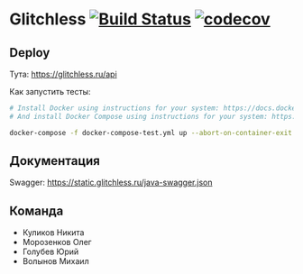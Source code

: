 # Glitchless [![Build Status](https://travis-ci.org/java-park-mail-ru/Glitchless-09-2017.svg?branch=dev)](https://travis-ci.org/java-park-mail-ru/Glitchless-09-2017) [![codecov](https://codecov.io/gh/java-park-mail-ru/Glitchless-09-2017/branch/master/graph/badge.svg)](https://codecov.io/gh/java-park-mail-ru/Glitchless-09-2017)


## Deploy
Тута: https://glitchless.ru/api

Как запустить тесты:
```sh
# Install Docker using instructions for your system: https://docs.docker.com/engine/installation/
# And install Docker Compose using instructions for your system: https://docs.docker.com/compose/install/

docker-compose -f docker-compose-test.yml up --abort-on-container-exit
```


## Документация
Swagger: https://static.glitchless.ru/java-swagger.json


## Команда
- Куликов Никита
- Морозенков Олег
- Голубев Юрий
- Волынов Михаил

